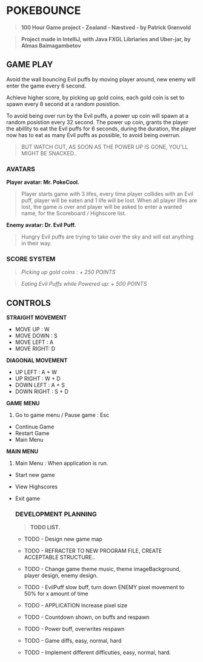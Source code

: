 # POKEBOUNCE
>**100 Hour Game project - Zealand - Næstved - by Patrick Grønvold**

>**Project made in IntelliJ, with Java FXGL Libriaries and Uber-jar, by Almas Baimagambetov** 



## GAME PLAY

Avoid the wall bouncing Evil puffs by moving player around, new enemy will enter the game every 6 second.

Achieve higher score, by picking up gold coins,
each gold coin is set to spawn every 8 second at a random posistion.

To avoid being over run by the Evil puffs, a power up coin will spawn at a random posistion every 32 second.
The power up coin, grants the player the abillity to eat the Evil puffs for 6 seconds, during the duration, the player now has to eat as
many Evil puffs as possible, to avoid being overrun.


> BUT WATCH OUT, AS SOON AS THE POWER UP IS GONE, YOU'LL MIGHT BE SNACKED..

### AVATARS

**Player avatar: Mr. PokeCool.**
>Player starts game with 3 lifes, every time player collides with an Evil puff, player will be eaten and 1 life will be lost.
>When all player lifes are lost, the game is over and player will be asked to enter a wanted name, for the Scoreboard / Highscore list.

**Enemy avatar: Dr. Evil Puff.**
>Hungry Evil puffs are trying to take over the sky and will eat anything in their way.


### SCORE SYSTEM 
>*Picking up gold coins : + 250 POINTS*

>*Eating Evil Puffs while Powered up: + 500 POINTS*

## CONTROLS

**STRAIGHT MOVEMENT**
- MOVE UP   :  W
- MOVE DOWN :  S
- MOVE LEFT :  A
- MOVE RIGHT:  D

**DIAGONAL MOVEMENT**
- UP LEFT     : A + W
- UP RIGHT    : W + D
- DOWN LEFT   : A + S
- DOWN RIGHT  : S + D

**GAME MENU**
1. Go to game menu / Pause game : Esc
- Continue Game
- Restart Game
- Main Menu

**MAIN MENU**
1. Main Menu : When application is run.
- Start new game
- View Highscores
- Exit game



 

    ### DEVELOPMENT PLANNING
    
     >**TODO LIST.**
    
    - TODO - Design new game map
    - TODO - REFRACTER TO NEW PROGRAM FILE, CREATE ACCEPTABLE STRUCTURE..
    
    - TODO - Change game theme music, theme imageBackground, player design, enemy design.
    - TODO - EvilPuff slow buff, turn down ENEMY pixel movement to 50% for x amount of time
    - TODO - APPLICATION increase pixel size
    - TODO - Countdown shown, on buffs and respawn
    - TODO - Power buff, overwrites respawn
    - TODO - Game diffs, easy, normal, hard
    - TODO - Implement different difficuties, easy, normal, hard.








